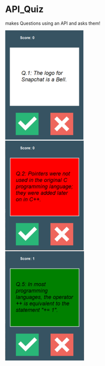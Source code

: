 # API_Quiz
makes Questions using an API and asks them!


<img src="app_1.PNG" width=250 height=auto> <img src="app_2.PNG" width=251 height=auto> <img src="app_3.PNG" width=252 height=auto>
